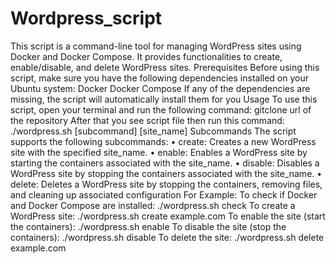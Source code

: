 # Wordpress_script
This script is a command-line tool for managing WordPress sites using Docker and 
Docker Compose. It provides functionalities to create, enable/disable, and delete 
WordPress sites.
Prerequisites
Before using this script, make sure you have the following dependencies installed on 
your Ubuntu system:
Docker
Docker Compose
If any of the dependencies are missing, the script will automatically install them for 
you
Usage
To use this script, open your terminal and run the following command:
gitclone url of the repository 
After that you see script file then run this command:
./wordpress.sh [subcommand] [site_name]
Subcommands
The script supports the following subcommands:
• create: Creates a new WordPress site with the specified site_name.
• enable: Enables a WordPress site by starting the containers associated with the 
site_name.
• disable: Disables a WordPress site by stopping the containers associated with 
the site_name.
• delete: Deletes a WordPress site by stopping the containers, removing files, 
and cleaning up associated configuration
For Example:
To check if Docker and Docker Compose are installed: ./wordpress.sh check
To create a WordPress site: ./wordpress.sh create example.com
To enable the site (start the containers): ./wordpress.sh enable
To disable the site (stop the containers): ./wordpress.sh disable
To delete the site: ./wordpress.sh delete example.com
